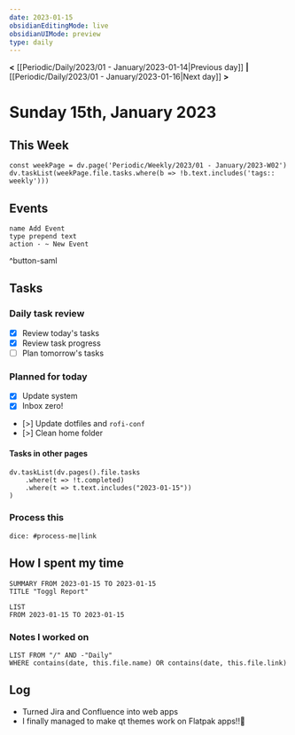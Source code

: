 ```yaml
---
date: 2023-01-15
obsidianEditingMode: live
obsidianUIMode: preview
type: daily
---
```


**<** [[Periodic/Daily/2023/01 - January/2023-01-14|Previous day]] **|** [[Periodic/Daily/2023/01 - January/2023-01-16|Next day]] **>**

# Sunday 15th, January 2023

## This Week

```dataviewjs
const weekPage = dv.page('Periodic/Weekly/2023/01 - January/2023-W02')
dv.taskList(weekPage.file.tasks.where(b => !b.text.includes('tags:: weekly')))
```

## Events
```button
name Add Event
type prepend text
action - ~ New Event
```
^button-saml

## Tasks

### Daily task review
- [x] Review today's tasks
- [x] Review task progress
- [ ] Plan tomorrow's tasks

### Planned for today
- [x] Update system
- [x] Inbox zero!
- [>] Update dotfiles and `rofi-conf`
- [>] Clean home folder

#### Tasks in other pages
```dataviewjs
dv.taskList(dv.pages().file.tasks
	.where(t => !t.completed)
	.where(t => t.text.includes("2023-01-15"))
)
```

### Process this
`dice: #process-me|link`

## How I spent my time

```toggl
SUMMARY FROM 2023-01-15 TO 2023-01-15
TITLE "Toggl Report"
```

```toggl
LIST
FROM 2023-01-15 TO 2023-01-15
```

### Notes I worked on

```dataview
LIST FROM "/" AND -"Daily"
WHERE contains(date, this.file.name) OR contains(date, this.file.link)
```

## Log

- Turned Jira and Confluence into web apps
- I finally managed to make qt themes work on Flatpak apps!!🥳
